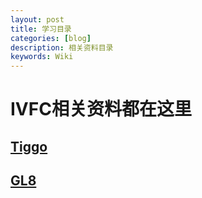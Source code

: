 ```yaml
---
layout: post
title: 学习目录
categories: [blog]
description: 相关资料目录
keywords: Wiki
---
```

# IVFC相关资料都在这里
## [Tiggo](https://sjtu-cybersmart.github.io/wiki/Tiggo/abstract)
## [GL8](https://sjtu-cybersmart.github.io/wiki/GL8/abstract)

